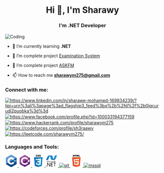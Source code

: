 <h1 align="center">Hi 👋, I'm Sharawy</h1>
<h3 align="center">I'm .NET Developer</h3>
<img align="center" src="https://monovm.com/uploads/tinymce/antoniy/choose%20the%20right%20backend/backend-for-article-2.jpg" alt="Coding" width="800" height="300">

- 🌱 I’m currently learning **.NET**

- 🔭 I’m complete project [Examination System](https://github.com/SharaawyMohamed/Examination-System)

- 🔭 I’m complete project [ASKFM](https://github.com/SharaawyMohamed/ASKFM)

- 📫 How to reach me **sharawym275@gmail.com**

<h3 align="left">Connect with me:</h3>
<p align="left">
<a href="https://linkedin.com/in/https://www.linkedin.com/in/sharawe-mohamed-169834239/?lipi=urn%3ali%3apage%3ad_flagship3_feed%3bq%2b%2fd%2f%2b0jqcurudi2puobka%3d%3d" target="blank"><img align="center" src="https://raw.githubusercontent.com/rahuldkjain/github-profile-readme-generator/master/src/images/icons/Social/linked-in-alt.svg" alt="https://www.linkedin.com/in/sharawe-mohamed-169834239/?lipi=urn%3ali%3apage%3ad_flagship3_feed%3bq%2b%2fd%2f%2b0jqcurudi2puobka%3d%3d" height="30" width="40" /></a>
<a href="https://fb.com/https://www.facebook.com/profile.php?id=100033194377159" target="blank"><img align="center" src="https://raw.githubusercontent.com/rahuldkjain/github-profile-readme-generator/master/src/images/icons/Social/facebook.svg" alt="https://www.facebook.com/profile.php?id=100033194377159" height="30" width="40" /></a>
<a href="https://www.hackerrank.com/https://www.hackerrank.com/profile/sharawym275" target="blank"><img align="center" src="https://raw.githubusercontent.com/rahuldkjain/github-profile-readme-generator/master/src/images/icons/Social/hackerrank.svg" alt="https://www.hackerrank.com/profile/sharawym275" height="30" width="40" /></a>
<a href="https://codeforces.com/profile/https://codeforces.com/profile/sh3raawy" target="blank"><img align="center" src="https://raw.githubusercontent.com/rahuldkjain/github-profile-readme-generator/master/src/images/icons/Social/codeforces.svg" alt="https://codeforces.com/profile/sh3raawy" height="30" width="40" /></a>
<a href="https://www.leetcode.com/https://leetcode.com/sharawym275/" target="blank"><img align="center" src="https://raw.githubusercontent.com/rahuldkjain/github-profile-readme-generator/master/src/images/icons/Social/leet-code.svg" alt="https://leetcode.com/sharawym275/" height="30" width="40" /></a>
</p>

<h3 align="left">Languages and Tools:</h3>
<p align="left"> <a href="https://www.w3schools.com/cpp/" target="_blank" rel="noreferrer"> <img src="https://raw.githubusercontent.com/devicons/devicon/master/icons/cplusplus/cplusplus-original.svg" alt="cplusplus" width="40" height="40"/> </a> <a href="https://www.w3schools.com/cs/" target="_blank" rel="noreferrer"> <img src="https://raw.githubusercontent.com/devicons/devicon/master/icons/csharp/csharp-original.svg" alt="csharp" width="40" height="40"/> </a> <a href="https://www.w3schools.com/css/" target="_blank" rel="noreferrer"> <img src="https://raw.githubusercontent.com/devicons/devicon/master/icons/css3/css3-original-wordmark.svg" alt="css3" width="40" height="40"/> </a> <a href="https://dotnet.microsoft.com/" target="_blank" rel="noreferrer"> <img src="https://raw.githubusercontent.com/devicons/devicon/master/icons/dot-net/dot-net-original-wordmark.svg" alt="dotnet" width="40" height="40"/> </a> <a href="https://git-scm.com/" target="_blank" rel="noreferrer"> <img src="https://www.vectorlogo.zone/logos/git-scm/git-scm-icon.svg" alt="git" width="40" height="40"/> </a> <a href="https://www.w3.org/html/" target="_blank" rel="noreferrer"> <img src="https://raw.githubusercontent.com/devicons/devicon/master/icons/html5/html5-original-wordmark.svg" alt="html5" width="40" height="40"/> </a> <a href="https://www.microsoft.com/en-us/sql-server" target="_blank" rel="noreferrer"> <img src="https://www.svgrepo.com/show/303229/microsoft-sql-server-logo.svg" alt="mssql" width="40" height="40"/> </a> </p>
